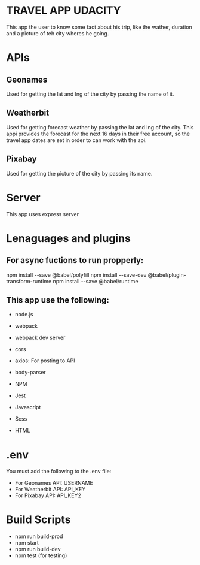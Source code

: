 # TRAVEL APP UDACITY

This app the user to know some fact about his trip, like the wather, duration and a picture of teh city wheres he going.

# APIs

## Geonames

Used for getting the lat and lng of the city by passing the name of it.

## Weatherbit

Used for getting forecast weather by passing the lat and lng of the city.
This appi provides the forecast for the next 16 days in their free account, so the travel app dates are set in order to can work with the api.

## Pixabay

Used for getting the picture of the city by passing its name.


# Server

This app uses express server

# Lenaguages and plugins

## For async fuctions to run propperly:

npm install --save @babel/polyfill
npm install --save-dev @babel/plugin-transform-runtime
npm install --save @babel/runtime

## This app use the following:

* node.js
* webpack
* webpack dev server
* cors
* axios: For posting to API
* body-parser
* NPM
* Jest

* Javascript
* Scss
* HTML

# .env

You must add the following to the .env file:

* For Geonames API: USERNAME
* For Weatherbit API: API_KEY
* For Pixabay API: API_KEY2

# Build Scripts

* npm run build-prod
* npm start
* npm run build-dev
* npm test (for testing)

